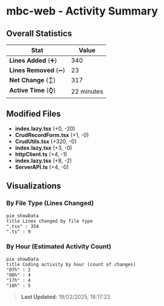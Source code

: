 # mbc-web - Activity Summary 

## Overall Statistics

| Stat                   | Value                                                             |
| ---------------------- | ----------------------------------------------------------------- |
| **Lines Added** (➕)   | 340                                          |
| **Lines Removed** (➖) | 23                                        |
| **Net Change** (↕)    | 317                |
| **Active Time** (⌚)   | 22 minutes |


## Modified Files
- **index.lazy.tsx** (+0, -20)
- **CrudRecordForm.tsx** (+1, -0)
- **CrudUtils.tsx** (+320, -0)
- **index.lazy.tsx** (+3, -0)
- **httpClient.ts** (+4, -1)
- **index.lazy.tsx** (+8, -2)
- **ServerAPI.ts** (+4, -0)

## Visualizations

### By File Type (Lines Changed)

```mermaid
pie showData
title Lines changed by file type
".tsx" : 354
".ts" : 9
```

### By Hour (Estimated Activity Count)

```mermaid
pie showData
title Coding activity by hour (count of changes)
"07h" : 2
"08h" : 4
"17h" : 4
"18h" : 5
```


> **Last Updated:** 19/02/2025, 18:17:23